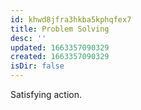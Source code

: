 ```yaml
---
id: khwd8jfra3hkba5kphqfex7
title: Problem Solving
desc: ''
updated: 1663357090329
created: 1663357090329
isDir: false
---
```

Satisfying action.